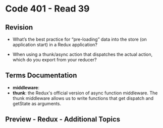 # Code 401 - Read 39

## Revision

* What’s the best practice for “pre-loading” data into the store (on application start) in a Redux application?

* When using a thunk/async action that dispatches the actual action, which do you export from your reducer?

## Terms Documentation


* **middleware**: 
* **thunk**: the Redux's official version of async function middleware. The thunk middleware allows us to write functions that get dispatch and getState as arguments.

## Preview - Redux - Additional Topics